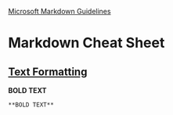 [Microsoft Markdown Guidelines](https://docs.microsoft.com/en-us/vsts/project/wiki/markdown-guidance?view=vsts)


# Markdown Cheat Sheet


## <u>Text Formatting</u>

**BOLD TEXT**

```
**BOLD TEXT**
```
